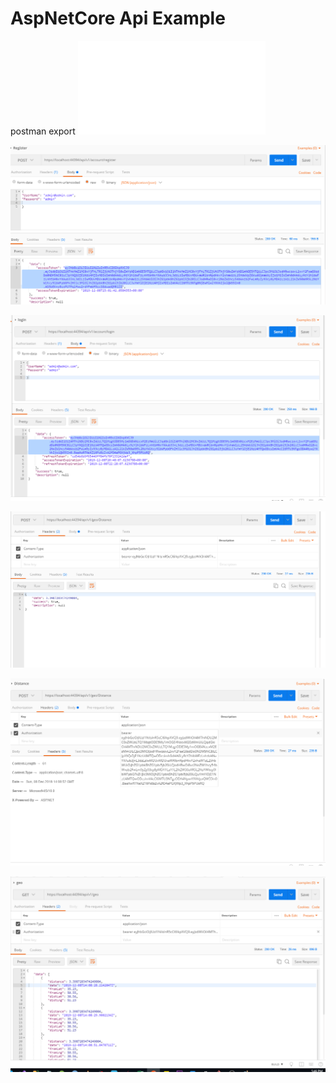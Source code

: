 


# AspNetCore Api Example

postman export 
![](./AspNetCoreApiExample.postman_collection.json)

![](./e0.png)


![](./e1.png)

![](./e2.png)


![](./e3.png)


![](./e4.png)
